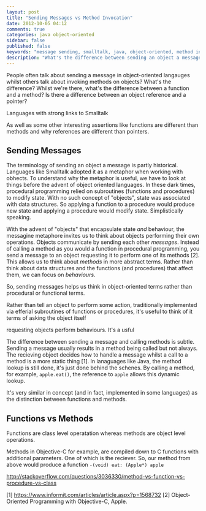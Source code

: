 ```yaml
---
layout: post
title: "Sending Messages vs Method Invocation"
date: 2012-10-05 04:12
comments: true
categories: java object-oriented
sidebar: false
published: false
keywords: "message sending, smalltalk, java, object-oriented, method invocation"
description: "What's the difference between sending an object a message and just invoking a method on an object? Why is a function difference than a method?"
---
```


People often talk about sending a message in object-oriented langauges whilst others talk about invoking methods on objects? What's the difference? Whilst we're there, what's the difference between a function and a method? Is there a difference between an object reference and a pointer?

<!-- more -->



Languages with strong links to Smalltalk 

As well as some other interesting assertions like functions are different than methods and why references are different than pointers.


## Sending Messages

The terminology of sending an object a message is partly historical. Languages like Smalltalk adopted it as a metaphor when working with obhects. To understand why the metaphor is useful, we have to look at things before the advent of object oriented languages. In these dark times, procedural programming relied on subroutines (functions and procedures) to modify state. With no such concept of "objects", state was associated with data structures. So applying a function to a procedure would produce new state and applying a procedure would modify state. Simplistically speaking.

With the advent of "objects" that encapsulate state *and* behaviour, the messagine metaphore invites us to think about objects performing their own operations. Objects communicate by sending each other *messages*. Instead of calling a method as you would a function in procedural programming, you send a message to an object requesting it to perform one of its methods [2]. This allows us to think about *methods* in more abstract terms. Rather than think about data structures and the functions (and procedures) that affect them, we can focus on _behaviours_.




So, sending messages helps us think in object-oriented terms rather than procedural or functional terms.

 Rather than tell an object to perform some action, traditionally implemented via efferial subroutines of functions or procedures, it's useful to think of it terms of asking the object itself

requesting objects perform behaviours. It's a usful 

The difference between sending a message and calling methods is subtle. Sending a message usually results in a method being called but not always. The recieving object decides how to handle a message whilst a call to a method is a more static thing [1]. In lanaguages like Java, the method lookup is still done, it's just done behind the schenes. By calling a method, for example, `apple.eat()`, the reference to `apple` allows this dynamic lookup.

It's very similar in concept (and in fact, implemented in some languages) as the distinction between functions and methods.

## Functions vs Methods

Functions are class level operatation whereas methods are object level operations.

Methods in Objective-C for example, are compiled down to C functions with additional parameters. One of which is the reciever. So, our method from above would produce a function `-(void) eat: (Apple*) apple`

http://stackoverflow.com/questions/3036330/method-vs-function-vs-procedure-vs-class

[1] https://www.informit.com/articles/article.aspx?p=1568732
[2] Object-Oriented Programming with Objective-C, Apple.